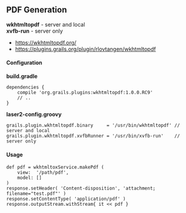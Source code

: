 
## PDF Generation

**wkhtmltopdf** - server and local  
**xvfb-run** - server only

- https://wkhtmltopdf.org/
- https://plugins.grails.org/plugin/rlovtangen/wkhtmltopdf

#### Configuration

**build.gradle**

    dependencies {
        compile 'org.grails.plugins:wkhtmltopdf:1.0.0.RC9'
        // ..
    }

**laser2-config.groovy**

    grails.plugin.wkhtmltopdf.binary     = '/usr/bin/wkhtmltopdf' // server and local
    grails.plugin.wkhtmltopdf.xvfbRunner = '/usr/bin/xvfb-run'    // server only

#### Usage

    def pdf = wkhtmltoxService.makePdf (
        view:  '/path/pdf',
        model: []
    )
    response.setHeader( 'Content-disposition', 'attachment; filename="test.pdf"' )
    response.setContentType( 'application/pdf' )
    response.outputStream.withStream{ it << pdf }